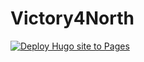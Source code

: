 # Victory4North

[![Deploy Hugo site to Pages](https://github.com/bdunnette/glulam/actions/workflows/hugo.yml/badge.svg)](https://github.com/bdunnette/glulam/actions/workflows/hugo.yml)
